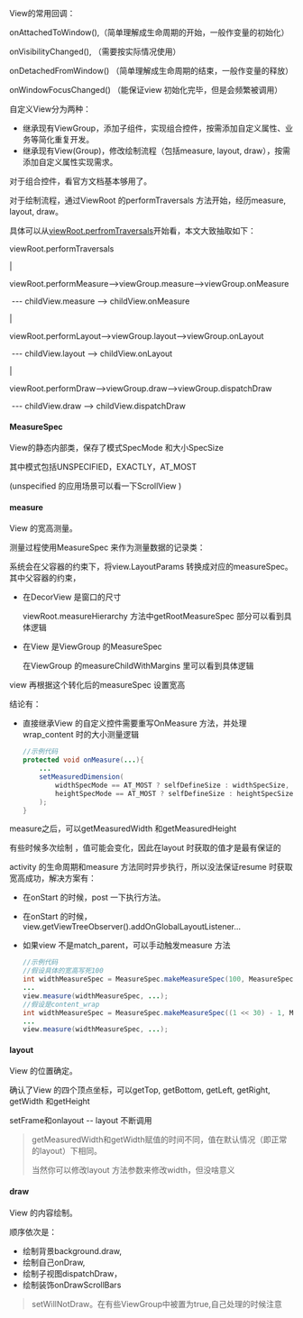 View的常用回调：

onAttachedToWindow(),（简单理解成生命周期的开始，一般作变量的初始化）

onVisibilityChanged(), （需要按实际情况使用）

onDetachedFromWindow() （简单理解成生命周期的结束，一般作变量的释放）

onWindowFocusChanged() （能保证view 初始化完毕，但是会频繁被调用）



自定义View分为两种：

- 继承现有ViewGroup，添加子组件，实现组合控件，按需添加自定义属性、业务等简化重复开发。
- 继承现有View(Group)，修改绘制流程（包括measure, layout, draw），按需添加自定义属性实现需求。



对于组合控件，看官方文档基本够用了。

对于绘制流程，通过ViewRoot 的performTraversals 方法开始，经历measure, layout, draw。

具体可以从[viewRoot.perfromTraversals](./viewRoot.performTraversals.md)开始看，本文大致抽取如下：

viewRoot.performTraversals

|

viewRoot.performMeasure-->viewGroup.measure-->viewGroup.onMeasure

​     --- childView.measure --> childView.onMeasure

|

viewRoot.performLayout-->viewGroup.layout-->viewGroup.onLayout 

​    --- childView.layout --> childView.onLayout

|

viewRoot.performDraw-->viewGroup.draw-->viewGroup.dispatchDraw 

​    --- childView.draw --> childView.dispatchDraw



#### MeasureSpec

View的静态内部类，保存了模式SpecMode 和大小SpecSize   

其中模式包括UNSPECIFIED，EXACTLY，AT_MOST

(unspecified 的应用场景可以看一下ScrollView )

#### measure

View 的宽高测量。

测量过程使用MeasureSpec 来作为测量数据的记录类：

系统会在父容器的约束下，将view.LayoutParams 转换成对应的measureSpec。其中父容器的约束，

- 在DecorView 是窗口的尺寸

    viewRoot.measureHierarchy 方法中getRootMeasureSpec 部分可以看到具体逻辑

- 在View 是ViewGroup 的MeasureSpec

    在ViewGroup 的measureChildWithMargins 里可以看到具体逻辑

view 再根据这个转化后的measureSpec 设置宽高



结论有：

- 直接继承View 的自定义控件需要重写OnMeasure 方法，并处理wrap_content 时的大小测量逻辑

    ```java
    //示例代码
    protected void onMeasure(...){
        ...
        setMeasuredDimension(
            widthSpecMode == AT_MOST ? selfDefineSize : widthSpecSize,
            heightSpecMode == AT_MOST ? selfDefineSize : heightSpecSize
        );
    }
    ```

    

measure之后，可以getMeasuredWidth 和getMeasuredHeight 

有些时候多次绘制 ，值可能会变化，因此在layout 时获取的值才是最有保证的

activity 的生命周期和measure 方法同时异步执行，所以没法保证resume 时获取宽高成功，解决方案有：

- 在onStart 的时候，post 一下执行方法。

- 在onStart 的时候，view.getViewTreeObserver().addOnGlobalLayoutListener...

- 如果view 不是match_parent，可以手动触发measure 方法

    ```java
    //示例代码
    //假设具体的宽高写死100
    int widthMeasureSpec = MeasureSpec.makeMeasureSpec(100, MeasureSpec.EXACTLY);
    ...
    view.measure(widthMeasureSpec, ...);
    //假设是content_wrap
    int widthMeasureSpec = MeasureSpec.makeMeasureSpec((1 << 30) - 1, MeasureSpec.EXACTLY);
    ...
    view.measure(widthMeasureSpec, ...);
    ```

#### layout

View 的位置确定。

确认了View 的四个顶点坐标，可以getTop, getBottom, getLeft, getRight, getWidth 和getHeight

setFrame和onlayout -- layout 不断调用

>getMeasuredWidth和getWidth赋值的时间不同，值在默认情况（即正常的layout）下相同。
>
>当然你可以修改layout 方法参数来修改width，但没啥意义

#### draw

View 的内容绘制。

顺序依次是：

- 绘制背景background.draw,
- 绘制自己onDraw,
- 绘制子视图dispatchDraw，
- 绘制装饰onDrawScrollBars  



>setWillNotDraw。在有些ViewGroup中被置为true,自己处理的时候注意  
